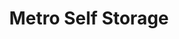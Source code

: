 ---
title: "Metro Self Storage"
url: /chicago/metro-self-storage-west-105th-street/
shop: Mieten
---